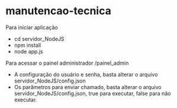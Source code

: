 # manutencao-tecnica

Para iniciar aplicação
* cd servidor_NodeJS
* npm install
* node app.js

Para acessar o painel administrador
/painel_admin

* A configuração do usuário e senha, basta alterar o arquivo servidor_NodeJS/config.json
* Os parâmetros para enviar chamado, basta alterar o arquivo servidor_NodeJS/config.json, true para executar, false para não executar.
